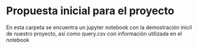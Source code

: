 # Propuesta inicial para el proyecto
En esta carpeta se encuentra un jupyter notebook con la demostración inicil de nuestro proyecto, así como query.csv con información utilizada en el notebook
